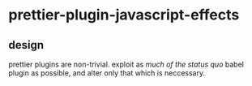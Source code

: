 # prettier-plugin-javascript-effects

## design

prettier plugins are non-trivial. exploit as _much of the status quo_ babel
plugin as possible, and alter only that which is neccessary.
